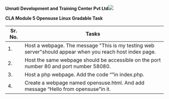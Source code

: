 ﻿**Unnati Development and Training Center Pvt Ltd![](Aspose.Words.0d8a5f6d-00c5-4898-8e81-91017d6c5737.001.png)**

**CLA Module 5 Opensuse Linux Gradable Task**



|**Sr. No.**|**Tasks**|
| - | - |
|1\.|Host a webpage. The message "This is my testing web server"should appear when you reach host index page.|
|2\.|Host the same webpage should be accessible on the port number 80 and port number 58080.|
|3\.|Host a php webpage. Add the code “<?php phpinfo(); ?>”in index.php.|
|4\.|Create a webpage named opensuse.html. And add message “Hello from opensuse”in it.|

